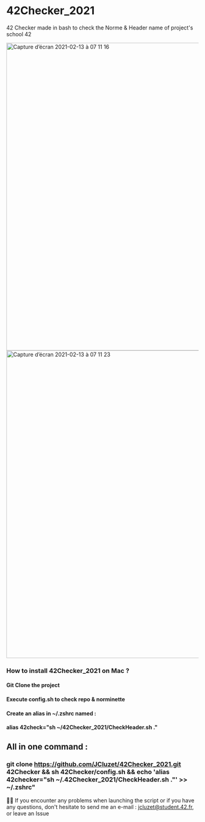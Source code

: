 # 42Checker_2021

42 Checker made in bash to check the Norme & Header name of project's school 42

<img width="803" alt="Capture d’écran 2021-02-13 à 07 11 16" src="https://user-images.githubusercontent.com/55356071/107843375-c3290980-6dca-11eb-8602-f36a0a264c8e.png">

<img width="803" alt="Capture d’écran 2021-02-13 à 07 11 23" src="https://user-images.githubusercontent.com/55356071/107843386-db008d80-6dca-11eb-814a-bb45dbabeb13.png">

### How to install 42Checker_2021 on Mac ?
#### Git Clone the project
#### Execute config.sh to check repo & norminette
#### Create an alias in ~/.zshrc named : 
#### alias 42check="sh ~/42Checker_2021/CheckHeader.sh ."

## All in one command : 

### git clone https://github.com/JCluzet/42Checker_2021.git 42Checker && sh 42Checker/config.sh && echo 'alias 42checker="sh ~/.42Checker_2021/CheckHeader.sh ."' >> ~/.zshrc"

👋🏼 If you encounter any problems when launching the script or if you have any questions, don't hesitate to send me an e-mail : jcluzet@student.42.fr, or leave an Issue
